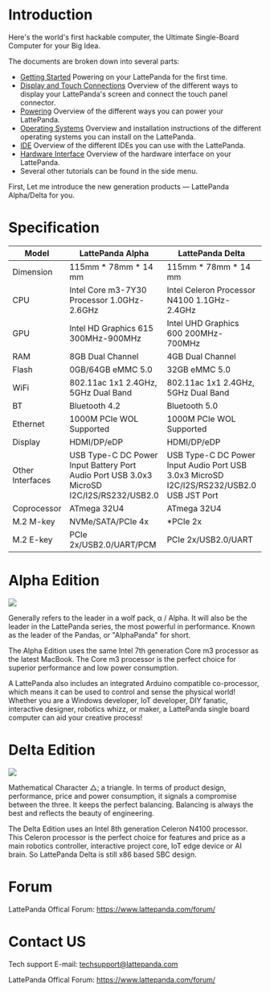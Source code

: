 # Introduction

Here's the world's first hackable computer, the Ultimate Single-Board Computer for your Big Idea.

The documents are broken down into several parts:

* [Getting Started](get_started.md) Powering on your LattePanda for the first time.
* [Display and Touch Connections](touch_and_display.md) Overview of the different ways to display your LattePanda's screen and connect the touch panel connector.
* [Powering](powering.md) Overview of the different ways you can power your LattePanda.
* [Operating Systems](os.md) Overview and installation instructions of the different operating systems you can install on the LattePanda.
* [IDE](ide.md) Overview of the different IDEs you can use with the LattePanda.
* [Hardware Interface](io_playability.md) Overview of the hardware interface on your LattePanda.
* Several other tutorials can be found in the side menu.

First, Let me introduce the new generation products — LattePanda Alpha/Delta for you. 

# Specification

| Model               | LattePanda Alpha                                                                         | LattePanda Delta                                                                          | LattePanda Alpha S                                                                       |
|---------------------|------------------------------------------------------------------------------------------|-------------------------------------------------------------------------------------------|------------------------------------------------------------------------------------------|
| Dimension           | 115mm * 78mm * 14 mm                                                                     | 115mm * 78mm * 14 mm                                                                      | 115mm * 78mm * 14 mm                                                                     |
| CPU                 | Intel Core m3-7Y30 Processor 1.0GHz-2.6GHz                                               | Intel Celeron Processor N4100 1.1GHz-2.4GHz                                               | Intel Core m3-8100Y Processor 1.0GHz-3.4GHz                                              |
| GPU                 | Intel HD Graphics 615 300MHz-900MHz                                                      | Intel UHD Graphics 600 200MHz-700MHz                                                      | Intel HD Graphics 615 300MHz-900MHz                                                      |
| RAM                 | 8GB Dual Channel                                                                         | 4GB Dual Channel                                                                          | 8GB Dual Channel                                                                         |
| Flash               | 0GB/64GB eMMC 5.0                                                                        | 32GB eMMC 5.0                                                                             | 0GB/64GB eMMC 5.0                                                                        |
| WiFi                | 802.11ac 1x1 2.4GHz, 5GHz Dual Band                                                      | 802.11ac 1x1 2.4GHz, 5GHz Dual Band                                                       | 802.11ac 1x1 2.4GHz, 5GHz Dual Band                                                      |
| BT                  | Bluetooth 4.2                                                                            | Bluetooth 5.0                                                                             | Bluetooth 4.2                                                                            |
| Ethernet            | 1000M PCIe WOL Supported                                                                 | 1000M PCIe WOL Supported                                                                  | 1000M PCIe WOL Supported                                                                 |
| Display             | HDMI/DP/eDP                                                                              | HDMI/DP/eDP                                                                               | HDMI/DP/eDP                                                                              |
| Other Interfaces    | USB Type-C DC Power Input Battery Port Audio Port USB 3.0x3 MicroSD I2C/I2S/RS232/USB2.0 | USB Type-C DC Power Input Audio Port USB 3.0x3 MicroSD I2C/I2S/RS232/USB2.0 USB JST Port  | USB Type-C DC Power Input Battery Port Audio Port USB 3.0x3 MicroSD I2C/I2S/RS232/USB2.0 |
| Coprocessor         | ATmega 32U4                                                                              | ATmega 32U4                                                                               | ATmega 32U4                                                                              |
| M.2 M-key           | NVMe/SATA/PCIe 4x                                                                        | *PCIe 2x                                                                                  | NVMe/SATA/PCIe 4x                                                                        |
| M.2 E-key           | PCIe 2x/USB2.0/UART/PCM                                                                  | PCIe 2x/USB2.0/UART                                                                       | PCIe 2x/USB2.0/UART/PCM      

# Alpha Edition

![](https://i.imgur.com/TQmHjfI.jpg?2)

Generally refers to the leader in a wolf pack, α / Alpha. It will also be the leader in the LattePanda series, the most powerful in performance. Known as the leader of the Pandas, or "AlphaPanda" for short.

The Alpha Edition uses the same Intel 7th generation Core m3 processor as the latest MacBook. The Core m3 processor is the perfect choice for superior performance and low power consumption.

A LattePanda also includes an integrated Arduino compatible co-processor, which means it can be used to control and sense the physical world! Whether you are a Windows developer, IoT developer, DIY fanatic, interactive designer, robotics whizz, or maker, a LattePanda single board computer can aid your creative process! 

# Delta Edition

![](https://i.imgur.com/be38swS.jpg?1)

Mathematical Character △; a triangle. In terms of product design, performance, price and power consumption, it signals a compromise between the three. It keeps the perfect balancing. Balancing is always the best and reflects the beauty of engineering.

The Delta Edition uses an Intel 8th generation Celeron N4100 processor. This Celeron processor is the perfect choice for features and price as a main robotics controller, interactive project core, IoT edge device or AI brain. So LattePanda Delta is still x86 based SBC design.

# Forum

LattePanda Offical Forum: https://www.lattepanda.com/forum/


# Contact US

Tech support E-mail: techsupport@lattepanda.com

LattePanda Offical Forum: https://www.lattepanda.com/forum/
